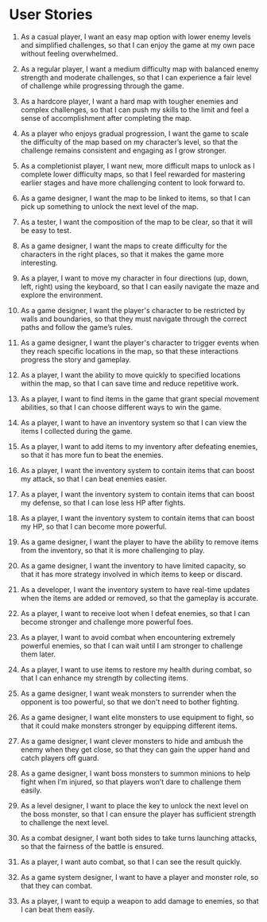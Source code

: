 # User Stories

1. As a casual player, I want an easy map option with lower enemy levels and simplified challenges, so that I can enjoy the game at my own pace without feeling overwhelmed.
2. As a regular player, I want a medium difficulty map with balanced enemy strength and moderate challenges, so that I can experience a fair level of challenge while progressing through the game.
3. As a hardcore player, I want a hard map with tougher enemies and complex challenges, so that I can push my skills to the limit and feel a sense of accomplishment after completing the map.
4. As a player who enjoys gradual progression, I want the game to scale the difficulty of the map based on my character’s level, so that the challenge remains consistent and engaging as I grow stronger.
5. As a completionist player, I want new, more difficult maps to unlock as I complete lower difficulty maps, so that I feel rewarded for mastering earlier stages and have more challenging content to look forward to.
6. As a game designer, I want the map to be linked to items, so that I can pick up something to unlock the next level of the map.
7. As a tester, I want the composition of the map to be clear, so that it will be easy to test.
8. As a game designer, I want the maps to create difficulty for the characters in the right places, so that it makes the game more interesting.



1. As a player, I want to move my character in four directions (up, down, left, right) using the keyboard, so that I can easily navigate the maze and explore the environment.
2. As a game designer, I want the player's character to be restricted by walls and boundaries, so that they must navigate through the correct paths and follow the game’s rules.
3. As a game designer, I want the player's character to trigger events when they reach specific locations in the map, so that these interactions progress the story and gameplay.
4. As a player, I want the ability to move quickly to specified locations within the map, so that I can save time and reduce repetitive work.
5. As a player, I want to find items in the game that grant special movement abilities, so that I can choose different ways to win the game.



1. As a player, I want to have an inventory system so that I can view the items I collected during the game.
2. As a player, I want to add items to my inventory after defeating enemies, so that it has more fun to beat the enemies.
3. As a player, I want the inventory system to contain items that can boost my attack, so that I can beat enemies easier.
4. As a player, I want the inventory system to contain items that can boost my defense, so that I can lose less HP after fights.
5. As a player, I want the inventory system to contain items that can boost my HP, so that I can become more powerful.
6. As a game designer, I want the player to have the ability to remove items from the inventory, so that it is more challenging to play.
7. As a game designer, I want the inventory to have limited capacity, so that it has more strategy involved in which items to keep or discard.
8. As a developer, I want the inventory system to have real-time updates when the items are added or removed, so that the gameplay is accurate.



1. As a player, I want to receive loot when I defeat enemies, so that I can become stronger and challenge more powerful foes.
2. As a player, I want to avoid combat when encountering extremely powerful enemies, so that I can wait until I am stronger to challenge them later.
3. As a player, I want to use items to restore my health during combat, so that I can enhance my strength by collecting items.
4. As a game designer, I want weak monsters to surrender when the opponent is too powerful, so that we don't need to bother fighting.
5. As a game designer, I want elite monsters to use equipment to fight, so that it could make monsters stronger by equipping different items.
6. As a game designer, I want clever monsters to hide and ambush the enemy when they get close, so that they can gain the upper hand and catch players off guard.
7. As a game designer, I want boss monsters to summon minions to help fight when I’m injured, so that players won’t dare to challenge them easily.
8. As a level designer, I want to place the key to unlock the next level on the boss monster, so that I can ensure the player has sufficient strength to challenge the next level.
9. As a combat designer, I want both sides to take turns launching attacks, so that the fairness of the battle is ensured.
10. As a player, I want auto combat, so that I can see the result quickly.
11. As a game system designer, I want to have a player and monster role, so that they can combat.
12. As a player, I want to equip a weapon to add damage to enemies, so that I can beat them easily.
